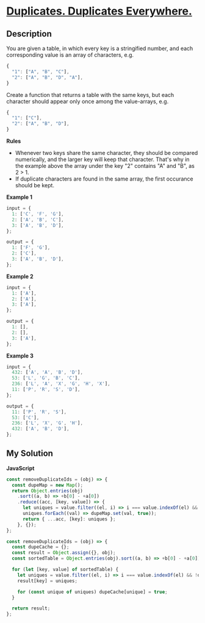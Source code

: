 # [Duplicates. Duplicates Everywhere.](https://www.codewars.com/kata/5e8dd197c122f6001a8637)

## Description

You are given a table, in which every key is a stringified number, and each corresponding value is an array of characters, e.g.

```js
{
  "1": ["A", "B", "C"],
  "2": ["A", "B", "D", "A"],
}
```

Create a function that returns a table with the same keys, but each character should appear only once among the value-arrays, e.g.

```js
{
  "1": ["C"],
  "2": ["A", "B", "D"],
}
```

**Rules**

- Whenever two keys share the same character, they should be compared numerically, and the larger key will keep that character. That's why in the example above the array under the key "2" contains "A" and "B", as 2 > 1.
- If duplicate characters are found in the same array, the first occurance should be kept.

**Example 1**

```js
input = {
  1: ['C', 'F', 'G'],
  2: ['A', 'B', 'C'],
  3: ['A', 'B', 'D'],
};

output = {
  1: ['F', 'G'],
  2: ['C'],
  3: ['A', 'B', 'D'],
};
```

**Example 2**

```js
input = {
  1: ['A'],
  2: ['A'],
  3: ['A'],
};

output = {
  1: [],
  2: [],
  3: ['A'],
};
```

**Example 3**

```js
input = {
  432: ['A', 'A', 'B', 'D'],
  53: ['L', 'G', 'B', 'C'],
  236: ['L', 'A', 'X', 'G', 'H', 'X'],
  11: ['P', 'R', 'S', 'D'],
};

output = {
  11: ['P', 'R', 'S'],
  53: ['C'],
  236: ['L', 'X', 'G', 'H'],
  432: ['A', 'B', 'D'],
};
```

## My Solution

**JavaScript**

```js
const removeDuplicateIds = (obj) => {
  const dupeMap = new Map();
  return Object.entries(obj)
    .sort((a, b) => +b[0] - +a[0])
    .reduce((acc, [key, value]) => {
      let uniques = value.filter((el, i) => i === value.indexOf(el) && !dupeMap.has(el));
      uniques.forEach((val) => dupeMap.set(val, true));
      return { ...acc, [key]: uniques };
    }, {});
};
```

```js
const removeDuplicateIds = (obj) => {
  const dupeCache = {};
  const result = Object.assign({}, obj);
  const sortedTable = Object.entries(obj).sort((a, b) => +b[0] - +a[0]);

  for (let [key, value] of sortedTable) {
    let uniques = value.filter((el, i) => i === value.indexOf(el) && !dupeCache[el]);
    result[key] = uniques;

    for (const unique of uniques) dupeCache[unique] = true;
  }

  return result;
};
```
